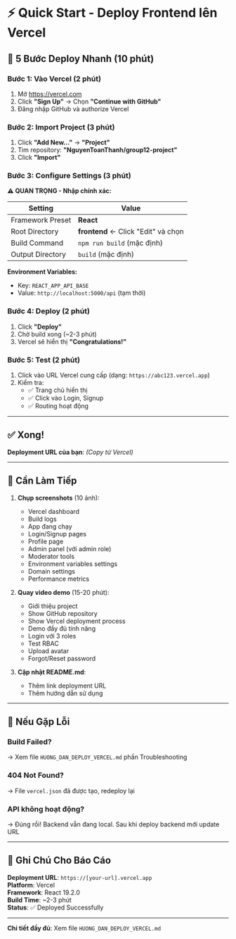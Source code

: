 # ⚡ Quick Start - Deploy Frontend lên Vercel

## 🎯 5 Bước Deploy Nhanh (10 phút)

### Bước 1: Vào Vercel (2 phút)
1. Mở https://vercel.com
2. Click **"Sign Up"** → Chọn **"Continue with GitHub"**
3. Đăng nhập GitHub và authorize Vercel

### Bước 2: Import Project (3 phút)
1. Click **"Add New..."** → **"Project"**
2. Tìm repository: **"NguyenToanThanh/group12-project"**
3. Click **"Import"**

### Bước 3: Configure Settings (3 phút)
**⚠️ QUAN TRỌNG - Nhập chính xác:**

| Setting | Value |
|---------|-------|
| Framework Preset | **React** |
| Root Directory | **frontend** ← Click "Edit" và chọn |
| Build Command | `npm run build` (mặc định) |
| Output Directory | `build` (mặc định) |

**Environment Variables:**
- Key: `REACT_APP_API_BASE`
- Value: `http://localhost:5000/api` (tạm thời)

### Bước 4: Deploy (2 phút)
1. Click **"Deploy"**
2. Chờ build xong (~2-3 phút)
3. Vercel sẽ hiển thị **"Congratulations!"**

### Bước 5: Test (2 phút)
1. Click vào URL Vercel cung cấp (dạng: `https://abc123.vercel.app`)
2. Kiểm tra:
   - ✅ Trang chủ hiển thị
   - ✅ Click vào Login, Signup
   - ✅ Routing hoạt động

---

## ✅ Xong! 

**Deployment URL của bạn**: *(Copy từ Vercel)*

---

## 📸 Cần Làm Tiếp

1. **Chụp screenshots** (10 ảnh):
   - Vercel dashboard
   - Build logs
   - App đang chạy
   - Login/Signup pages
   - Profile page
   - Admin panel (với admin role)
   - Moderator tools
   - Environment variables settings
   - Domain settings
   - Performance metrics

2. **Quay video demo** (15-20 phút):
   - Giới thiệu project
   - Show GitHub repository
   - Show Vercel deployment process
   - Demo đầy đủ tính năng
   - Login với 3 roles
   - Test RBAC
   - Upload avatar
   - Forgot/Reset password

3. **Cập nhật README.md**:
   - Thêm link deployment URL
   - Thêm hướng dẫn sử dụng

---

## 🐛 Nếu Gặp Lỗi

### Build Failed?
→ Xem file `HUONG_DAN_DEPLOY_VERCEL.md` phần Troubleshooting

### 404 Not Found?
→ File `vercel.json` đã được tạo, redeploy lại

### API không hoạt động?
→ Đúng rồi! Backend vẫn đang local. Sau khi deploy backend mới update URL

---

## 📝 Ghi Chú Cho Báo Cáo

**Deployment URL**: `https://[your-url].vercel.app`  
**Platform**: Vercel  
**Framework**: React 19.2.0  
**Build Time**: ~2-3 phút  
**Status**: ✅ Deployed Successfully

---

**Chi tiết đầy đủ**: Xem file `HUONG_DAN_DEPLOY_VERCEL.md`
